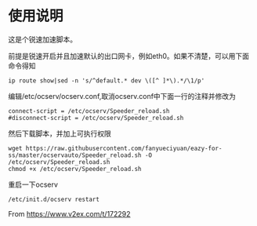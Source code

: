 使用说明
=====================
这是个锐速加速脚本。

前提是锐速开启并且加速默认的出口网卡，例如eth0。如果不清楚，可以用下面命令得知
```
ip route show|sed -n 's/^default.* dev \([^ ]*\).*/\1/p'
```
编辑/etc/ocserv/ocserv.conf,取消ocserv.conf中下面一行的注释并修改为
```
connect-script = /etc/ocserv/Speeder_reload.sh
#disconnect-script = /etc/ocserv/Speeder_reload.sh
```
然后下载脚本，并加上可执行权限
```
wget https://raw.githubusercontent.com/fanyueciyuan/eazy-for-ss/master/ocservauto/Speeder_reload.sh -O /etc/ocserv/Speeder_reload.sh
chmod +x /etc/ocserv/Speeder_reload.sh
```
重启一下ocserv
```
/etc/init.d/ocserv restart
```

From https://www.v2ex.com/t/172292
